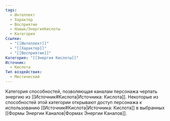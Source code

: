 ```yaml
---
tags:
  - Интеллект
  - Характер
  - Восприятие
  - Навык/ЭнергияКислоты
  - Категория
Ссылки:
  - "[[Интеллект]]"
  - "[[Характер]]"
  - "[[Восприятие]]"
Категория: "[[Энергия Кислоты]]"
Источник:
  - Кислота
Тип воздействия:
  - Мистический
---
```

Категория способностей, позволяющая каналам персонажа черпать энергию из [[Источник#Кислота|Источника: Кислота]]. Некоторые из способностей этой категории открывают доступ персонажа к использованию [[Источник#Кислота|Источника: Кислота]] в выбранных [[Формы Энергии Каналов|Формах Энергии Каналов]]. 